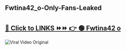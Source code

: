 
 ## Fwtina42_o-Only-Fans-Leaked

# <h2><a href="https://clipsfans.com/Fwtina42_o&ref=git">🔗 Click to LINKS ⏩⏩ 👉 🟢 Fwtina42 o </a></h2>

<a href="https://clipsfans.com/Fwtina42_o&ref=git" rel="nofollow" data-target="animated-image.originalLink"><img src="https://i.ibb.co.com/xMMVF88/686577567.gif" alt="Viral Video Original" style="max-width: 100%; display: inline-block;" data-target="animated-image.originalImage"></a>
